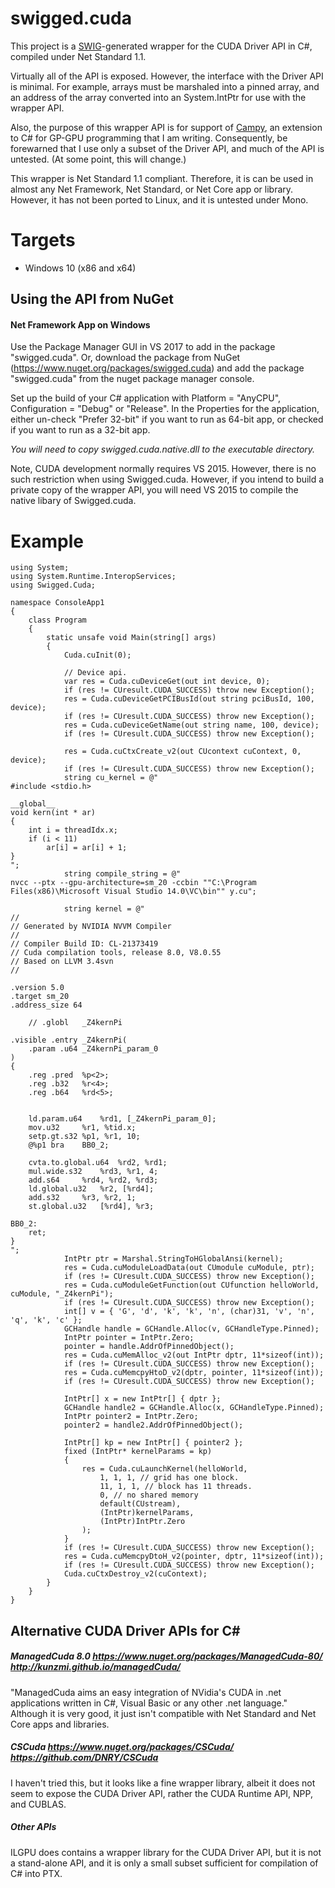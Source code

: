 # swigged.cuda

This project is a [SWIG](http://swig.org)-generated wrapper for the CUDA Driver API in C#, compiled
under Net Standard 1.1.

Virtually all of the API is exposed. However, the interface with the Driver API is minimal.
For example, arrays must be marshaled into a pinned array, and an address of the array converted into an
System.IntPtr for use with the wrapper API.

Also, the purpose of this wrapper API is for support of [Campy](http://campynet.com/), an
extension to C# for GP-GPU programming that I am writing. Consequently, be forewarned that
I use only a subset of the Driver API, and much of the API is untested. (At some point, this will change.)

This wrapper is Net Standard 1.1 compliant. Therefore, it is can be used in almost any Net Framework,
Net Standard, or Net Core app or library. However, it has not been ported to Linux, and it is untested under
Mono.

# Targets

* Windows 10 (x86 and x64)

## Using the API from NuGet

#### Net Framework App on Windows

Use the Package Manager GUI in VS 2017 to add in the package "swigged.cuda". Or,
download the package from NuGet (https://www.nuget.org/packages/swigged.cuda) and
add the package "swigged.cuda" from the nuget package manager console.

Set up the build of your C# application with Platform = "AnyCPU", Configuration = "Debug" or "Release". In the Properties for the
application, either un-check "Prefer 32-bit" if you want to run as 64-bit app, or checked if you want to run as a 32-bit app.

*You will need to copy swigged.cuda.native.dll to the executable directory.*

Note, CUDA development normally requires VS 2015. However, there is no such restriction when using Swigged.cuda.
However, if you intend to build a private copy of the wrapper API, you will need VS 2015 to compile the native libary
of Swigged.cuda.

# Example #

~~~~
using System;
using System.Runtime.InteropServices;
using Swigged.Cuda;

namespace ConsoleApp1
{
    class Program
    {
        static unsafe void Main(string[] args)
        {
            Cuda.cuInit(0);

            // Device api.
            var res = Cuda.cuDeviceGet(out int device, 0);
            if (res != CUresult.CUDA_SUCCESS) throw new Exception();
            res = Cuda.cuDeviceGetPCIBusId(out string pciBusId, 100, device);
            if (res != CUresult.CUDA_SUCCESS) throw new Exception();
            res = Cuda.cuDeviceGetName(out string name, 100, device);
            if (res != CUresult.CUDA_SUCCESS) throw new Exception();

            res = Cuda.cuCtxCreate_v2(out CUcontext cuContext, 0, device);
            if (res != CUresult.CUDA_SUCCESS) throw new Exception();
            string cu_kernel = @"
#include <stdio.h>

__global__
void kern(int * ar)
{
	int i = threadIdx.x;
	if (i < 11)
		ar[i] = ar[i] + 1;
}
";
            string compile_string = @"
nvcc --ptx --gpu-architecture=sm_20 -ccbin ""C:\Program Files(x86)\Microsoft Visual Studio 14.0\VC\bin"" y.cu";

            string kernel = @"
//
// Generated by NVIDIA NVVM Compiler
//
// Compiler Build ID: CL-21373419
// Cuda compilation tools, release 8.0, V8.0.55
// Based on LLVM 3.4svn
//

.version 5.0
.target sm_20
.address_size 64

	// .globl	_Z4kernPi

.visible .entry _Z4kernPi(
	.param .u64 _Z4kernPi_param_0
)
{
	.reg .pred 	%p<2>;
	.reg .b32 	%r<4>;
	.reg .b64 	%rd<5>;


	ld.param.u64 	%rd1, [_Z4kernPi_param_0];
	mov.u32 	%r1, %tid.x;
	setp.gt.s32	%p1, %r1, 10;
	@%p1 bra 	BB0_2;

	cvta.to.global.u64 	%rd2, %rd1;
	mul.wide.s32 	%rd3, %r1, 4;
	add.s64 	%rd4, %rd2, %rd3;
	ld.global.u32 	%r2, [%rd4];
	add.s32 	%r3, %r2, 1;
	st.global.u32 	[%rd4], %r3;

BB0_2:
	ret;
}
";
            IntPtr ptr = Marshal.StringToHGlobalAnsi(kernel);
            res = Cuda.cuModuleLoadData(out CUmodule cuModule, ptr);
            if (res != CUresult.CUDA_SUCCESS) throw new Exception();
            res = Cuda.cuModuleGetFunction(out CUfunction helloWorld, cuModule, "_Z4kernPi");
            if (res != CUresult.CUDA_SUCCESS) throw new Exception();
            int[] v = { 'G', 'd', 'k', 'k', 'n', (char)31, 'v', 'n', 'q', 'k', 'c' };
            GCHandle handle = GCHandle.Alloc(v, GCHandleType.Pinned);
            IntPtr pointer = IntPtr.Zero;
            pointer = handle.AddrOfPinnedObject();
            res = Cuda.cuMemAlloc_v2(out IntPtr dptr, 11*sizeof(int));
            if (res != CUresult.CUDA_SUCCESS) throw new Exception();
            res = Cuda.cuMemcpyHtoD_v2(dptr, pointer, 11*sizeof(int));
            if (res != CUresult.CUDA_SUCCESS) throw new Exception();

            IntPtr[] x = new IntPtr[] { dptr };
            GCHandle handle2 = GCHandle.Alloc(x, GCHandleType.Pinned);
            IntPtr pointer2 = IntPtr.Zero;
            pointer2 = handle2.AddrOfPinnedObject();

            IntPtr[] kp = new IntPtr[] { pointer2 };
            fixed (IntPtr* kernelParams = kp)
            {
                res = Cuda.cuLaunchKernel(helloWorld,
                    1, 1, 1, // grid has one block.
                    11, 1, 1, // block has 11 threads.
                    0, // no shared memory
                    default(CUstream),
                    (IntPtr)kernelParams,
                    (IntPtr)IntPtr.Zero
                );
            }
            if (res != CUresult.CUDA_SUCCESS) throw new Exception();
            res = Cuda.cuMemcpyDtoH_v2(pointer, dptr, 11*sizeof(int));
            if (res != CUresult.CUDA_SUCCESS) throw new Exception();
            Cuda.cuCtxDestroy_v2(cuContext);
        }
    }
}
~~~~

## Alternative CUDA Driver APIs for C#

##### ManagedCuda 8.0 https://www.nuget.org/packages/ManagedCuda-80/  http://kunzmi.github.io/managedCuda/


"ManagedCuda aims an easy integration of NVidia's CUDA in .net applications written in C#, Visual Basic or any other .net language."
Although it is very good, it just isn't compatible with Net Standard and Net Core apps and libraries.

##### CSCuda https://www.nuget.org/packages/CSCuda/  https://github.com/DNRY/CSCuda

I haven't tried this, but it looks like a fine wrapper library, albeit it does not seem to expose
the CUDA Driver API, rather the CUDA Runtime API, NPP, and CUBLAS.

##### Other APIs

ILGPU does contains a wrapper library for the CUDA Driver API, but it is
not a stand-alone API, and it is only a small subset sufficient for compilation
of C# into PTX.
